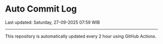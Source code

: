 # Auto Commit Log

Last updated: Saturday, 27-09-2025 07:59 WIB

---

This repository is automatically updated every 2 hour using GitHub Actions.
